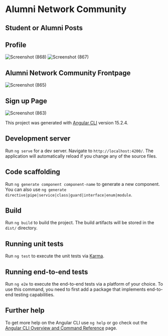 # Alumni Network Community
## Student or Alumni Posts
## Profile 
![Screenshot (868)](https://github.com/prosenjitGravity/Alumni-network/assets/90416951/a5cf4380-f0bc-4299-a050-9f400b1d8eb4)
![Screenshot (867)](https://github.com/prosenjitGravity/Alumni-network/assets/90416951/5b4906d3-2777-4f15-a0ad-52b4a54fb20f)


## Alumni Network Community Frontpage
![Screenshot (865)](https://github.com/prosenjitGravity/Alumni-network/assets/90416951/a95f7722-1b2b-4a91-8101-2add6abd9a25)

## Sign up Page
![Screenshot (863)](https://github.com/prosenjitGravity/Alumni-network/assets/90416951/bc8ab273-a34c-4ac3-83e5-e438a475ad81)


This project was generated with [Angular CLI](https://github.com/angular/angular-cli) version 15.2.4.

## Development server

Run `ng serve` for a dev server. Navigate to `http://localhost:4200/`. The application will automatically reload if you change any of the source files.

## Code scaffolding

Run `ng generate component component-name` to generate a new component. You can also use `ng generate directive|pipe|service|class|guard|interface|enum|module`.

## Build

Run `ng build` to build the project. The build artifacts will be stored in the `dist/` directory.

## Running unit tests

Run `ng test` to execute the unit tests via [Karma](https://karma-runner.github.io).

## Running end-to-end tests

Run `ng e2e` to execute the end-to-end tests via a platform of your choice. To use this command, you need to first add a package that implements end-to-end testing capabilities.

## Further help

To get more help on the Angular CLI use `ng help` or go check out the [Angular CLI Overview and Command Reference](https://angular.io/cli) page.
